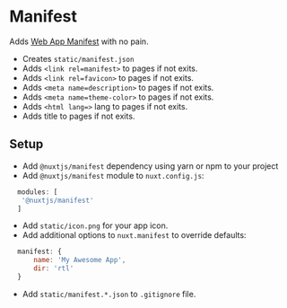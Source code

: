 # Manifest
Adds [Web App Manifest](https://developer.mozilla.org/en-US/docs/Web/Manifest) with no pain.

- Creates `static/manifest.json`
- Adds `<link rel=manifest>` to pages if not exits.
- Adds `<link rel=favicon>` to pages if not exits.
- Adds `<meta name=description>` to pages if not exits.
- Adds `<meta name=theme-color>` to pages if not exits.
- Adds `<html lang=>` lang to pages if not exits.
- Adds title to pages if not exits.

## Setup
- Add `@nuxtjs/manifest` dependency using yarn or npm to your project
- Add `@nuxtjs/manifest` module to `nuxt.config.js`:
```js
  modules: [
   '@nuxtjs/manifest'
  ]
````
- Add `static/icon.png` for your app icon.
- Add additional options to `nuxt.manifest` to override defaults:
```js
  manifest: {
      name: 'My Awesome App',
      dir: 'rtl'
  }
```
- Add `static/manifest.*.json` to `.gitignore` file.

